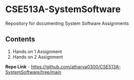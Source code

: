 # CSE513A-SystemSoftware
Repository for documenting System Software Assignments

## Contents 
1. Hands on 1 Assignment
2. Hands on 2 Assignment



**Repo Link** - https://github.com/atharva0300/CSE513A-SystemSoftware/tree/main